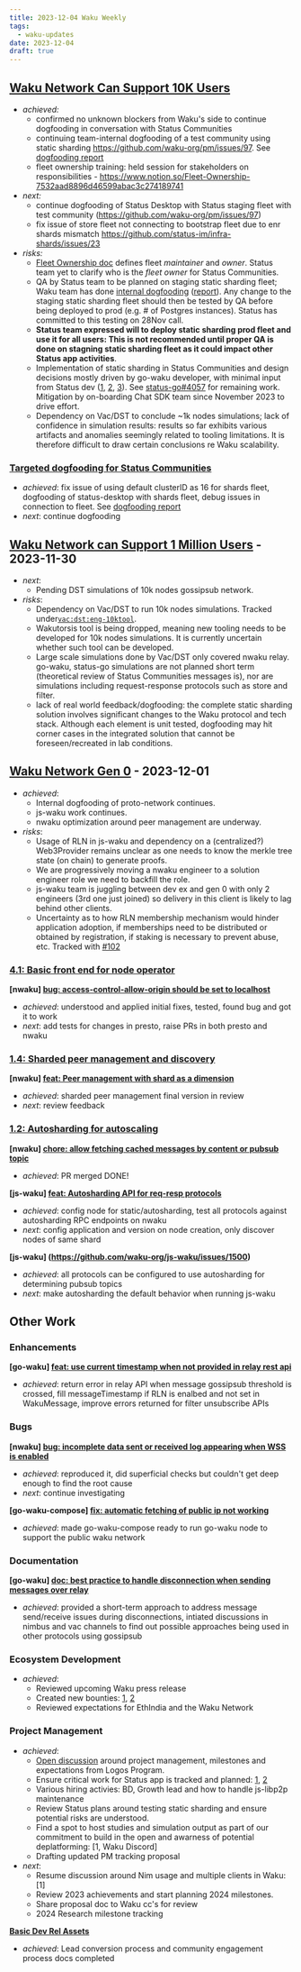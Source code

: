```yaml
---
title: 2023-12-04 Waku Weekly
tags:
  - waku-updates
date: 2023-12-04
draft: true
---
```

## [Waku Network Can Support 10K Users](https://github.com/waku-org/pm/issues/12)

- _achieved:_
	- confirmed no unknown blockers from Waku's side to continue dogfooding in conversation with Status Communities
	- continuing team-internal dogfooding of a test community using static sharding https://github.com/waku-org/pm/issues/97. See [dogfooding report](https://github.com/waku-org/pm/issues/97#issuecomment-1829050821)
	- fleet ownership training: held session for stakeholders on responsibilities - https://www.notion.so/Fleet-Ownership-7532aad8896d46599abac3c274189741
- _next:_
	- continue dogfooding of Status Desktop with Status staging fleet with test community (https://github.com/waku-org/pm/issues/97)
	- fix issue of store fleet not connecting to bootstrap fleet due to enr shards mismatch https://github.com/status-im/infra-shards/issues/23
- _risks:_
	- [Fleet Ownership doc](https://www.notion.so/Fleet-Ownership-7532aad8896d46599abac3c274189741) defines fleet _maintainer_ and _owner_. Status team yet to clarify who is the _fleet owner_ for Status Communities.
	- QA by Status team to be planned on staging static sharding fleet; Waku team has done [internal dogfooding](https://github.com/waku-org/pm/issues/97) ([report](https://github.com/waku-org/pm/issues/97#issuecomment-1829050821)). Any change to the staging static sharding fleet should then be tested by QA before being deployed to prod (e.g. # of Postgres instances). Status has committed to this testing on 28Nov call.
	- **Status team expressed will to deploy static sharding prod fleet and use it for all users: This is not recommended until proper QA is done on stagning static sharding fleet as it could impact other Status app activities**.
	- Implementation of static sharding in Status Communities and design decisions mostly driven by go-waku developer, with minimal input from Status dev ([1](https://github.com/status-im/status-go/pull/4161), [2](https://github.com/status-im/status-go/pull/4094), [3](https://github.com/status-im/status-go/pull/4093)). See [status-go#4057](https://github.com/status-im/status-go/issues/4057) for remaining work. Mitigation by on-boarding Chat SDK team since November 2023 to drive effort.
	- Dependency on Vac/DST to conclude ~1k nodes simulations; lack of confidence in simulation results: results so far exhibits various artifacts and anomalies seemingly related to tooling limitations. It is therefore difficult to draw certain conclusions re Waku scalability.

### [Targeted dogfooding for Status Communities](https://github.com/waku-org/pm/issues/97)

- _achieved_: fix issue of using default clusterID as 16 for shards fleet, dogfooding of status-desktop with shards fleet, debug issues in connection to fleet. See [dogfooding report](https://github.com/waku-org/pm/issues/97#issuecomment-1829050821)
- _next_: continue dogfooding

## [Waku Network can Support 1 Million Users](https://github.com/waku-org/pm/issues/83) - 2023-11-30

- _next_:
	- Pending DST simulations of 10k nodes gossipsub network.
- _risks_:
	- Dependency on Vac/DST to run 10k nodes simulations. Tracked under[`vac:dst:eng-10ktool`](https://roadmap.logos.co/tags/vac-updates).
	- Wakutorsis tool is being dropped, meaning new tooling needs to be developed for 10k nodes simulations. It is currently uncertain whether such tool can be developed.
	- Large scale simulations done by Vac/DST only covered nwaku relay. go-waku, status-go simulations are not planned short term (theoretical review of Status Communities messages is), nor are simulations including request-response protocols such as store and filter.
	- lack of real world feedback/dogfooding: the complete static sharding solution involves significant changes to the Waku protocol and tech stack. Although each element is unit tested, dogfooding may hit corner cases in the integrated solution that cannot be foreseen/recreated in lab conditions.

## [Waku Network Gen 0](https://github.com/waku-org/pm/issues/50) - 2023-12-01

- _achieved_:
	- Internal dogfooding of proto-network continues.
	- js-waku work continues.
	- nwaku optimization around peer management are underway.
- _risks_:
	- Usage of RLN in js-waku and dependency on a (centralized?) Web3Provider remains unclear as one needs to know the merkle tree state (on chain) to generate proofs.
	- We are progressively moving a nwaku engineer to a solution engineer role we need to backfill the role.
	- js-waku team is juggling between dev ex and gen 0 with only 2 engineers (3rd one just joined) so delivery in this client is likely to lag behind other clients.
	- Uncertainty as to how RLN membership mechanism would hinder application adoption, if memberships need to be distributed or obtained by registration, if staking is necessary to prevent abuse, etc. Tracked with [#102](https://github.com/waku-org/pm/issues/102)

### [4.1: Basic front end for node operator](https://github.com/waku-org/pm/issues/100)

**[nwaku] [bug: access-control-allow-origin should be set to localhost](https://github.com/waku-org/nwaku/issues/2223)**

- _achieved_: understood and applied initial fixes, tested, found bug and got it to work
- _next_: add tests for changes in presto, raise PRs in both presto and nwaku

### [1.4: Sharded peer management and discovery](https://github.com/waku-org/pm/issues/67)

**[nwaku] [feat: Peer management with shard as a dimension](https://github.com/waku-org/nwaku/issues/1940)**

- _achieved_: sharded peer management final version in review
- _next_: review feedback

### [1.2: Autosharding for autoscaling](https://github.com/waku-org/pm/issues/65)

**[nwaku] [chore: allow fetching cached messages by content or pubsub topic](https://github.com/waku-org/nwaku/issues/2201)**

- _achieved_: PR merged DONE!

**[js-waku] [feat: Autosharding API for req-resp protocols](https://github.com/waku-org/js-waku/issues/1500)**

- _achieved_: config node for static/autosharding, test all protocols against autosharding RPC endpoints on nwaku
- _next_: config application and version on node creation, only discover nodes of same shard

**[js-waku] (https://github.com/waku-org/js-waku/issues/1500)**

- _achieved_: all protocols can be configured to use autosharding for determining pubsub topics
- _next_: make autosharding the default behavior when running js-waku
## Other Work

### Enhancements

**[go-waku] [feat: use current timestamp when not provided in relay rest api](https://github.com/waku-org/go-waku/issues/926)**

- _achieved_: return error in relay API when message gossipsub threshold is crossed, fill messageTimestamp if RLN is enalbed and not set in WakuMessage, improve errors returned for filter unsubscribe APIs

### Bugs

**[nwaku] [bug: incomplete data sent or received log appearing when WSS is enabled](https://github.com/waku-org/nwaku/issues/2245)**

- _achieved_: reproduced it, did superficial checks but couldn't get deep enough to find the root cause
- _next_: continue investigating

 **[go-waku-compose] [fix: automatic fetching of public ip not working](https://github.com/waku-org/go-waku-compose/issues/3)**

- _achieved_: made go-waku-compose ready to run go-waku node to support the public waku network

### Documentation

**[go-waku] [doc: best practice to handle disconnection when sending messages over relay](https://github.com/waku-org/go-waku/issues/921)**

- _achieved_: provided a short-term approach to address message send/receive issues during disconnections, intiated discussions in nimbus and vac channels to find out possible approaches being used in other protocols using gossipsub

### Ecosystem Development

- _achieved_:
	- Reviewed upcoming Waku press release
	- Created new bounties: [1](https://github.com/waku-org/bounties/issues/17), [2](https://github.com/waku-org/bounties/issues/18)
	- Reviewed expectations for EthIndia and the Waku Network

### Project Management

- _achieved_:
	- [Open discussion](https://forum.vac.dev/t/reviewing-milestone-planning/238/4) around project management, milestones and expectations from Logos Program.
	- Ensure critical work for Status app is tracked and planned: [1](https://github.com/status-im/status-go/issues/4366), [2](https://github.com/waku-org/go-waku/issues/921)
	- Various hiring activies: BD, Growth lead and how to handle js-libp2p maintenance
	- Review Status plans around testing static sharding and ensure potential risks are understood.
	- Find a spot to host studies and simulation output as part of our commitment to build in the open and awarness of potential deplatforming: [1, Waku Discord]
	- Drafting updated PM tracking proposal
- _next_:
	- Resume discussion around Nim usage and multiple clients in Waku: [1]
	- Review 2023 achievements and start planning 2024 milestones.
	- Share proposal doc to Waku cc's for review
	- 2024 Research milestone tracking

**[Basic Dev Rel Assets](https://github.com/waku-org/pm/issues/32)**

- _achieved_: Lead conversion process and community engagement process docs completed
